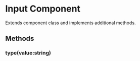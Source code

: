# Input Component

Extends component class and implements additional methods.

## Methods

### type(value:string)
